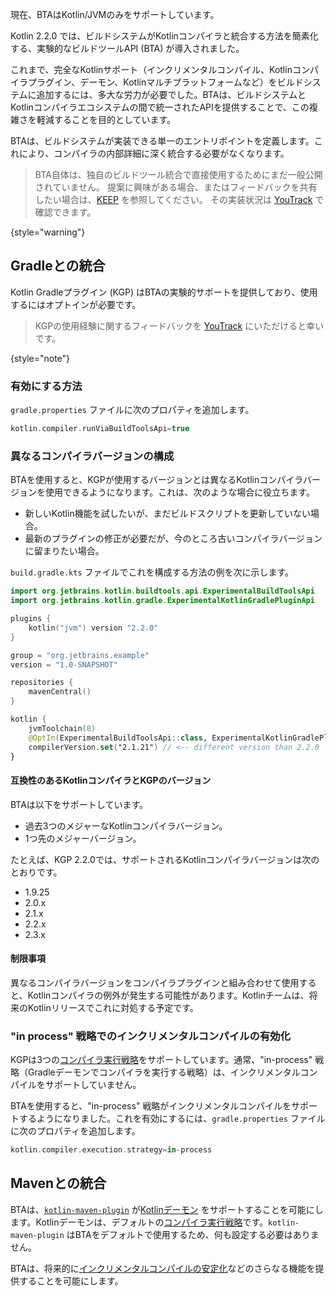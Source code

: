[//]: # (title: ビルドツールAPI)

<primary-label ref="experimental-general"/>

<tldr>現在、BTAはKotlin/JVMのみをサポートしています。</tldr>

Kotlin 2.2.0 では、ビルドシステムがKotlinコンパイラと統合する方法を簡素化する、実験的なビルドツールAPI (BTA) が導入されました。

これまで、完全なKotlinサポート（インクリメンタルコンパイル、Kotlinコンパイラプラグイン、デーモン、Kotlinマルチプラットフォームなど）をビルドシステムに追加するには、多大な労力が必要でした。BTAは、ビルドシステムとKotlinコンパイラエコシステムの間で統一されたAPIを提供することで、この複雑さを軽減することを目的としています。

BTAは、ビルドシステムが実装できる単一のエントリポイントを定義します。これにより、コンパイラの内部詳細に深く統合する必要がなくなります。

> BTA自体は、独自のビルドツール統合で直接使用するためにまだ一般公開されていません。
> 提案に興味がある場合、またはフィードバックを共有したい場合は、[KEEP](https://github.com/Kotlin/KEEP/issues/421) を参照してください。
> その実装状況は [YouTrack](https://youtrack.jetbrains.com/issue/KT-76255) で確認できます。
>
{style="warning"}

## Gradleとの統合

Kotlin Gradleプラグイン (KGP) はBTAの実験的サポートを提供しており、使用するにはオプトインが必要です。

> KGPの使用経験に関するフィードバックを [YouTrack](https://youtrack.jetbrains.com/issue/KT-56574) にいただけると幸いです。
>
{style="note"}

### 有効にする方法

`gradle.properties` ファイルに次のプロパティを追加します。

```kotlin
kotlin.compiler.runViaBuildToolsApi=true
```

### 異なるコンパイラバージョンの構成

BTAを使用すると、KGPが使用するバージョンとは異なるKotlinコンパイラバージョンを使用できるようになります。これは、次のような場合に役立ちます。

*   新しいKotlin機能を試したいが、まだビルドスクリプトを更新していない場合。
*   最新のプラグインの修正が必要だが、今のところ古いコンパイラバージョンに留まりたい場合。

`build.gradle.kts` ファイルでこれを構成する方法の例を次に示します。

```kotlin
import org.jetbrains.kotlin.buildtools.api.ExperimentalBuildToolsApi
import org.jetbrains.kotlin.gradle.ExperimentalKotlinGradlePluginApi

plugins {
    kotlin("jvm") version "2.2.0"
}

group = "org.jetbrains.example"
version = "1.0-SNAPSHOT"

repositories {
    mavenCentral()
}

kotlin {
    jvmToolchain(8)
    @OptIn(ExperimentalBuildToolsApi::class, ExperimentalKotlinGradlePluginApi::class)
    compilerVersion.set("2.1.21") // <-- different version than 2.2.0
}
```

#### 互換性のあるKotlinコンパイラとKGPのバージョン

BTAは以下をサポートしています。

*   過去3つのメジャーなKotlinコンパイラバージョン。
*   1つ先のメジャーバージョン。

たとえば、KGP 2.2.0では、サポートされるKotlinコンパイラバージョンは次のとおりです。

*   1.9.25
*   2.0.x
*   2.1.x
*   2.2.x
*   2.3.x

#### 制限事項

異なるコンパイラバージョンをコンパイラプラグインと組み合わせて使用すると、Kotlinコンパイラの例外が発生する可能性があります。Kotlinチームは、将来のKotlinリリースでこれに対処する予定です。

### "in process" 戦略でのインクリメンタルコンパイルの有効化

KGPは3つの[コンパイラ実行戦略](gradle-compilation-and-caches.md#defining-kotlin-compiler-execution-strategy)をサポートしています。通常、"in-process" 戦略（Gradleデーモンでコンパイラを実行する戦略）は、インクリメンタルコンパイルをサポートしていません。

BTAを使用すると、"in-process" 戦略がインクリメンタルコンパイルをサポートするようになりました。これを有効にするには、`gradle.properties` ファイルに次のプロパティを追加します。

```kotlin
kotlin.compiler.execution.strategy=in-process
```

## Mavenとの統合

BTAは、[`kotlin-maven-plugin`](maven.md) が[Kotlinデーモン](kotlin-daemon.md) をサポートすることを可能にします。Kotlinデーモンは、デフォルトの[コンパイラ実行戦略](maven.md#configure-kotlin-compiler-execution-strategy)です。`kotlin-maven-plugin` はBTAをデフォルトで使用するため、何も設定する必要はありません。

BTAは、将来的に[インクリメンタルコンパイルの安定化](https://youtrack.jetbrains.com/issue/KT-77086)などのさらなる機能を提供することを可能にします。